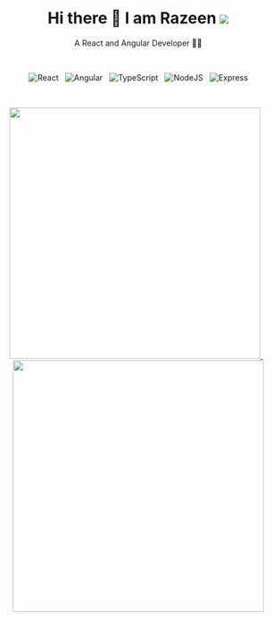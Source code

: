 <h1 align="center">Hi there 👋 I am Razeen <img src="https://gpvc.arturio.dev/Razeen-Shaikh"></h1>

<p align="center">A React and Angular Developer 👩‍💻</p>
<br>
<p align="center">
  <img src="https://img.shields.io/badge/React-20232A?style=for-the-badge&logo=react&logoColor=61DAFB" alt="React">&nbsp;&nbsp;
  <img src="https://img.shields.io/badge/Angular-DD0031?style=for-the-badge&logo=angular&logoColor=white" alt="Angular">&nbsp;&nbsp;
  <img src="https://img.shields.io/badge/TypeScript-007ACC?style=for-the-badge&logo=typescript&logoColor=white" alt="TypeScript">&nbsp;&nbsp;
  <img src="https://img.shields.io/badge/Node.js-339933?style=for-the-badge&logo=nodedotjs&logoColor=white" alt="NodeJS">&nbsp;&nbsp;
  <img src="https://img.shields.io/badge/Python-FFD43B?style=for-the-badge&logo=python&logoColor=blue" alt="Express">
</p>
<br>
<p align="center">
  <a href="https://leetcode.com/razeenshaikh/">
    <img src="https://leetcard.jacoblin.cool/razeenshaikh?border=0" width="450">
  </a>&nbsp;&nbsp;
  <a href="#">
    <img src="http://github-readme-streak-stats.herokuapp.com?user=Razeen-Shaikh&theme=dark&date_format=j%20M%5B%20Y%5D&hide_border=true" width="450">
  </a>
</p>
